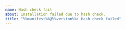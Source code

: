 ```yaml
---
name: Hash check fail
about: Installation failed due to hash check.
title: "%%manifest%%@%%version%%: Hash check failed"
---
```


<!-- Replace title placeholders with proper information -->
<!-- Copy terminal output and paste it into code fence block -->

```powershell

```
